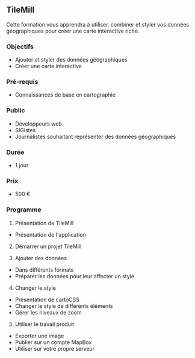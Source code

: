 ## TileMill
Cette formation vous apprendra à utiliser, combiner et styler vos données géographiques pour créer une carte interactive riche.

### Objectifs
  * Ajouter et styler des données géographiques
  * Créer une carte interactive

### Pré-requis
  * Connaissances de base en cartographie

### Public
  * Développeurs web
  * SIGistes
  * Journalistes souhaitant représenter des données géographiques

### Durée
* 1 jour

### Prix
* 500 €

### Programme
1. Présentation de TileMill
  * Présentation de l'application

2. Démarrer un projet TileMill

3. Ajouter des données
  * Dans différents formats
  * Préparer les données pour leur affecter un style

4. Changer le style
  * Présentation de cartoCSS
  * Changer le style de différents éléments
  * Gérer les niveaux de zoom

5. Utiliser le travail produit
  * Exporter une image
  * Publier sur un compte MapBox
  * Utiliser sur votre propre serveur

